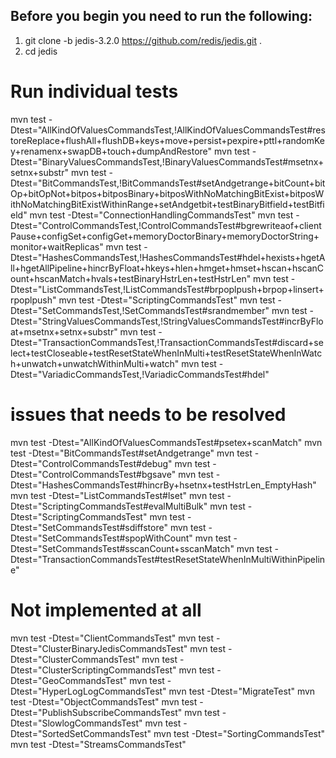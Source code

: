 ## Before you begin you need to run the following:
1. git clone -b jedis-3.2.0 https://github.com/redis/jedis.git .
2. cd jedis

# Run individual tests
mvn test -Dtest="AllKindOfValuesCommandsTest,!AllKindOfValuesCommandsTest#restoreReplace+flushAll+flushDB+keys+move+persist+pexpire+pttl+randomKey+renamenx+swapDB+touch+dumpAndRestore"
mvn test -Dtest="BinaryValuesCommandsTest,!BinaryValuesCommandsTest#msetnx+setnx+substr"
mvn test -Dtest="BitCommandsTest,!BitCommandsTest#setAndgetrange+bitCount+bitOp+bitOpNot+bitpos+bitposBinary+bitposWithNoMatchingBitExist+bitposWithNoMatchingBitExistWithinRange+setAndgetbit+testBinaryBitfield+testBitfield"
mvn test -Dtest="ConnectionHandlingCommandsTest"
mvn test -Dtest="ControlCommandsTest,!ControlCommandsTest#bgrewriteaof+clientPause+configSet+configGet+memoryDoctorBinary+memoryDoctorString+monitor+waitReplicas"
mvn test -Dtest="HashesCommandsTest,!HashesCommandsTest#hdel+hexists+hgetAll+hgetAllPipeline+hincrByFloat+hkeys+hlen+hmget+hmset+hscan+hscanCount+hscanMatch+hvals+testBinaryHstrLen+testHstrLen"
mvn test -Dtest="ListCommandsTest,!ListCommandsTest#brpoplpush+brpop+linsert+rpoplpush"
mvn test -Dtest="ScriptingCommandsTest"
mvn test -Dtest="SetCommandsTest,!SetCommandsTest#srandmember"
mvn test -Dtest="StringValuesCommandsTest,!StringValuesCommandsTest#incrByFloat+msetnx+setnx+substr"
mvn test -Dtest="TransactionCommandsTest,!TransactionCommandsTest#discard+select+testCloseable+testResetStateWhenInMulti+testResetStateWhenInWatch+unwatch+unwatchWithinMulti+watch"
mvn test -Dtest="VariadicCommandsTest,!VariadicCommandsTest#hdel"


# issues that needs to be resolved
mvn test -Dtest="AllKindOfValuesCommandsTest#psetex+scanMatch"
mvn test -Dtest="BitCommandsTest#setAndgetrange"
mvn test -Dtest="ControlCommandsTest#debug"
mvn test -Dtest="ControlCommandsTest#bgsave"
mvn test -Dtest="HashesCommandsTest#hincrBy+hsetnx+testHstrLen_EmptyHash"
mvn test -Dtest="ListCommandsTest#lset"
mvn test -Dtest="ScriptingCommandsTest#evalMultiBulk"
mvn test -Dtest="ScriptingCommandsTest"
mvn test -Dtest="SetCommandsTest#sdiffstore"
mvn test -Dtest="SetCommandsTest#spopWithCount"
mvn test -Dtest="SetCommandsTest#sscanCount+sscanMatch"
mvn test -Dtest="TransactionCommandsTest#testResetStateWhenInMultiWithinPipeline"

# Not implemented at all
mvn test -Dtest="ClientCommandsTest"
mvn test -Dtest="ClusterBinaryJedisCommandsTest"
mvn test -Dtest="ClusterCommandsTest"
mvn test -Dtest="ClusterScriptingCommandsTest"
mvn test -Dtest="GeoCommandsTest"
mvn test -Dtest="HyperLogLogCommandsTest"
mvn test -Dtest="MigrateTest"
mvn test -Dtest="ObjectCommandsTest"
mvn test -Dtest="PublishSubscribeCommandsTest"
mvn test -Dtest="SlowlogCommandsTest"
mvn test -Dtest="SortedSetCommandsTest"
mvn test -Dtest="SortingCommandsTest"
mvn test -Dtest="StreamsCommandsTest"
